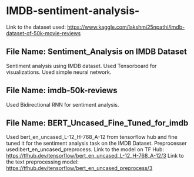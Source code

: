 # IMDB-sentiment-analysis-
Link to the dataset used: https://www.kaggle.com/lakshmi25npathi/imdb-dataset-of-50k-movie-reviews
## File Name: Sentiment_Analysis on IMDB Dataset
Sentiment analysis using IMDB dataset. Used Tensorboard for visualizations. Used simple neural network.

## File Name: imdb-50k-reviews
Used Bidirectional RNN for sentiment analysis.

## File Name: BERT_Uncased_Fine_Tuned_for_imdb
Used bert_en_uncased_L-12_H-768_A-12 from tensorflow hub and fine tuned it for the sentiment analysis task on the IMDB Dataset. Preprocesser used:bert_en_uncased_preprocess.
Link to the model on TF Hub: https://tfhub.dev/tensorflow/bert_en_uncased_L-12_H-768_A-12/3
Link to the text preprocessing model: https://tfhub.dev/tensorflow/bert_en_uncased_preprocess/3

